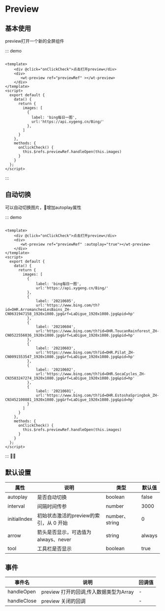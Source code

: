 # Preview

## 基本使用
preview打开一个新的全屏组件

::: demo

```vue

<template>
    <div @click="onClickCheck">点击打开preview</div>
    <div>
       <wt-preview ref="previewRef" ></wt-preview>
    </div>
</template>
<script>
  export default {
    data() {
      return {
        images: [
          {
            label: 'bing每日一图',
            url:'https://api.xygeng.cn/Bing/'
          },
        ]
      }
    },
    methods: {
      onClickCheck() {
        this.$refs.previewRef.handleOpen(this.images)
      }
    }
  };
</script>
```
:::


## 自动切换
可以自动切换图片，增加autoplay属性

::: demo
```vue

<template>
    <div @click="onClickCheck">点击打开preview</div>
    <div>
       <wt-preview ref="previewRef" :autoplay="true"></wt-preview>
    </div>
</template>
<script>
  export default {
    data() {
      return {
        images: [
          {   
              label: 'bing每日一图',
              url:'https://api.xygeng.cn/Bing/'
          },
          {
              label: '20210605',
              url:'https://www.bing.com/th?id=OHR.ArromanchesLesBains_ZH-CN0631947158_1920x1080.jpg&rf=LaDigue_1920x1080.jpg&pid=hp'
          },
          {
              label: '20210604',
              url:'https://www.bing.com/th?id=OHR.ToucanRainforest_ZH-CN0522556036_1920x1080.jpg&rf=LaDigue_1920x1080.jpg&pid=hp'
          },
          {
              label: '20210603',
              url:'https://www.bing.com/th?id=OHR.Pilat_ZH-CN0091553547_1920x1080.jpg&rf=LaDigue_1920x1080.jpg&pid=hp'
          },
          {
              label: '20210602',
              url:'https://www.bing.com/th?id=OHR.SocaCycles_ZH-CN3583247274_1920x1080.jpg&rf=LaDigue_1920x1080.jpg&pid=hp'
          },
          {
              label: '20210601',
              url:'https://www.bing.com/th?id=OHR.EstoshaSpringbok_ZH-CN3452100881_1920x1080.jpg&rf=LaDigue_1920x1080.jpg&pid=hp'
          }
        ]
      }
    },
    methods: {
      onClickCheck() {
        this.$refs.previewRef.handleOpen(this.images)
      }
    }
  };
</script>
```
:::

## 默认设置

| 属性     | 说明                           | 类型                                                 | 默认值            |
| -------- | ------------------------------ | ---------------------------------------------------- | ----------------- |
| autoplay | 是否自动切换                     | boolean                                              | false             |
|interval  | 间隔时间传参                     |number                                                | 3000              |
| initialIndex | 初始状态激活的preview的索引，从 0 开始  | number、string                               | 0                 |
| arrow    | 箭头是否显示，可选值为always、never| string                                              |  always            |
| tool     | 工具栏是否显示                   | boolean                                              | true               |

## 事件

| 事件名 | 说明           | 回调值 |
| ------ | -------------- | ------ |
| handleOpen | 	preview 打开的回调,传入数据类型为Array | -  |
| handleClose | 	preview 关闭的回调 | -  |
